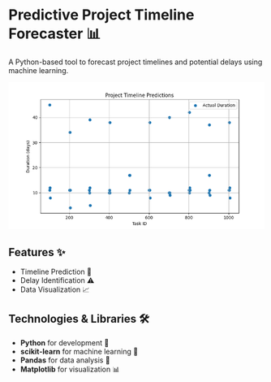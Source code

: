 # Predictive Project Timeline Forecaster 📊
A Python-based tool to forecast project timelines and potential delays using machine learning.

<img src="https://github.com/Newbreedcraft/timeline-forecaster/blob/main/img/Figure_1.png" />


## Features ✨
- Timeline Prediction 📅
- Delay Identification ⚠️
- Data Visualization 📈

## Technologies & Libraries 🛠️
- **Python** for development 🐍
- **scikit-learn** for machine learning 🧠
- **Pandas** for data analysis 🐼
- **Matplotlib** for visualization 📊
